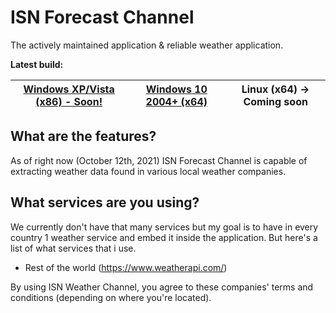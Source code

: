 # ISN Forecast Channel
The actively maintained application & reliable weather application.

**Latest build:**

| [Windows XP/Vista (x86) - Soon!](#) | [Windows 10 2004+ (x64)](https://github.com/imadofficial/ISN-Forecast-Channel/releases/latest) | Linux (x64) -> Coming soon
| ------------- | ------------- | ------------- |

## What are the features?
As of right now (October 12th, 2021) ISN Forecast Channel is capable of extracting weather data found in various local weather companies.

## What services are you using?
We currently don't have that many services but my goal is to have in every country 1 weather service and embed it inside the application. But here's a list of what services that i use.

- Rest of the world (https://www.weatherapi.com/)

By using ISN Weather Channel, you agree to these companies' terms and conditions (depending on where you're located).

